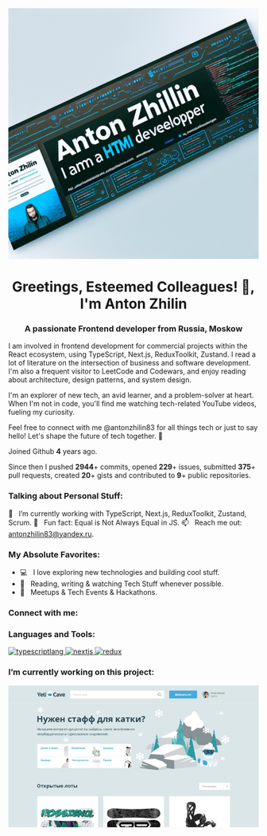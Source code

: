 <img align="center" src="https://github.com/ministrov/ministrov/blob/main/HTML%20developer.webp" />

<h1 align="center">Greetings, Esteemed Colleagues! 👋, I'm Anton Zhilin</h1>
<h3 align="center">A passionate Frontend developer from Russia, Moskow</h3>

I am involved in frontend development for commercial projects within the React ecosystem, using TypeScript, Next.js, ReduxToolkit, Zustand. I read a lot of literature on the intersection of business and software development. I'm also a frequent visitor to LeetCode and Codewars, and enjoy reading about architecture, design patterns, and system design.

I'm an explorer of new tech, an avid learner, and a problem-solver at heart. When I'm not in code, you'll find me watching tech-related YouTube videos, fueling my curiosity.

Feel free to connect with me @antonzhilin83 for all things tech or just to say hello! Let's shape the future of tech together. 🌟

Joined Github **4** years ago.

Since then I pushed **2944**+ commits, opened **229**+ issues, submitted **375**+ pull requests, created **20**+ gists and contributed to **9**+ public repositories.

### Talking about Personal Stuff:

🚀 &nbsp; I’m currently working with TypeScript, Next.js, ReduxToolkit, Zustand, Scrum.
👾 &nbsp; Fun fact: Equal is Not Always Equal in JS.
📫 &nbsp; Reach me out: antonzhilin83@yandex.ru.

### My Absolute Favorites:

- 💻 &nbsp; I love exploring new technologies and building cool stuff.
- 📰 &nbsp; Reading, writing & watching Tech Stuff whenever possible.
- 🍕 &nbsp; Meetups & Tech Events & Hackathons.

<h3 align="left">Connect with me:</h3>

<h3 align="left">Languages and Tools:</h3>
<p align="left"> <a href="#" target="_blank" rel="noreferrer"> <img src="https://www.vectorlogo.zone/logos/typescriptlang/typescriptlang-icon.svg" alt="typescriptlang" width="40" height="40"/> </a> <a href="#" target="_blank" rel="noreferrer"> <img src="https://www.vectorlogo.zone/logos/nextjs/nextjs-ar21.svg" alt="nextjs" width="40" height="40"/> </a> <a href="redux" target="_blank" rel="noreferrer"> <img src="https://www.vectorlogo.zone/logos/js_redux/js_redux-ar21.svg" alt="redux" width="40" height="40"/> </a> </p>

### I’m currently working on this project:

![Alt text](yeticave.jpg)


